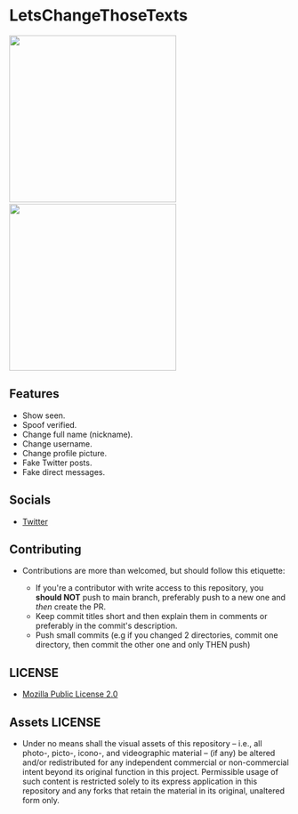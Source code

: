 # LetsChangeThoseTexts

<img src="https://raw.githubusercontent.com/Luki120/luki120.github.io/master/assets/Misc/LCTTInstagram.png" width="300"> &nbsp; <img src="https://raw.githubusercontent.com/Luki120/luki120.github.io/master/assets/Misc/LCTTTwitter.png" width="300">

## Features

* Show seen.
* Spoof verified.
* Change full name (nickname).
* Change username.
* Change profile picture.
* Fake Twitter posts.
* Fake direct messages.

## Socials

* [Twitter](https://twitter.com/Lukii120)

## Contributing

* Contributions are more than welcomed, but should follow this etiquette:

	* If you're a contributor with write access to this repository, you **should NOT** push to main branch, preferably push to a new one and *then* create the PR.
	* Keep commit titles short and then explain them in comments or preferably in the commit's description.
	* Push small commits (e.g if you changed 2 directories, commit one directory, then commit the other one and only THEN push)

## LICENSE

* [Mozilla Public License 2.0](https://www.mozilla.org/en-US/MPL/2.0/)

## Assets LICENSE

* Under no means shall the visual assets of this repository – i.e., all photo-, picto-, icono-, and videographic material – (if any) be altered and/or redistributed for any independent commercial or non-commercial intent beyond its original function in this project. Permissible usage of such content is restricted solely to its express application in this repository and any forks that retain the material in its original, unaltered form only.
